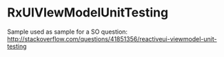 # RxUIVIewModelUnitTesting
Sample used as sample for a SO question: http://stackoverflow.com/questions/41851356/reactiveui-viewmodel-unit-testing
